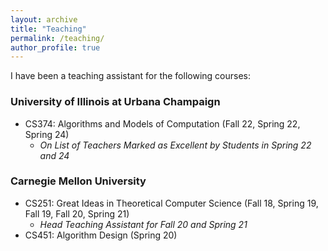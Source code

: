 ```yaml
---
layout: archive
title: "Teaching"
permalink: /teaching/
author_profile: true
---
```


I have been a teaching assistant for the following courses:

### University of Illinois at Urbana Champaign

  * CS374: Algorithms and Models of Computation (Fall 22, Spring 22, Spring 24)
      * _On List of Teachers Marked as Excellent by Students in Spring 22 and 24_

### Carnegie Mellon University

  * CS251: Great Ideas in Theoretical Computer Science (Fall 18, Spring 19, Fall 19, Fall 20, Spring 21)
      * _Head Teaching Assistant for Fall 20 and Spring 21_
  * CS451: Algorithm Design (Spring 20)